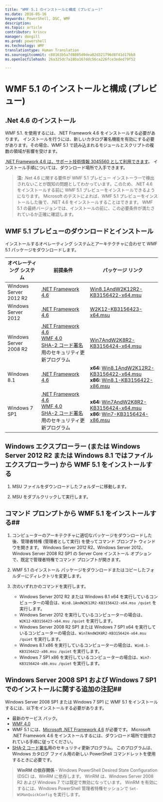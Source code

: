 ```yaml
---
title: "WMF 5.1 のインストールと構成 (プレビュー)"
ms.date: 2016-05-16
keywords: PowerShell, DSC, WMF
description: 
ms.topic: article
contributor: kriscv
manager: dongill
ms.prod: powershell
ms.technology: WMF
translationtype: Human Translation
ms.sourcegitcommit: c88163b5a7d8805d0dea82d321796d8f41d17bb8
ms.openlocfilehash: 26a325dc7a18ba167ddc56ca226fce3eded79f52

---
```


# WMF 5.1 のインストールと構成 (プレビュー) #

## .Net 4.6 のインストール
WMF 5.1. を使用するには、.NET Framework 4.6 をインストールする必要があります。 インストールを行うには、新しいカタログ署名機能を有効にする必要があります。その場合、WMF 5.1 で読み込まれるモジュールとスクリプトの複数の領域が影響を受けます。 

[.NET Framework 4.6 は、サポート技術情報 3045560 として利用できます](https://support.microsoft.com/en-us/kb/3045560)。 インストール手順については、ダウンロード場所で入手できます。

> **注:** .Net 4.6 に関する要件が WMF 5.1 プレビュー インストーラーで検出されないことが既知の問題としてわかっています。このため、.NET 4.6 をインストールする前に WMF 5.1 プレビューをインストールできるようになります。 Microsoft のテストによれば、WMF 5.1 プレビューをインストールした後で、.NET 4.6 をインストールすることはできます。 WMF 5.1 の最終バージョンでは、インストールの前に、この必要条件が満たされているか正確に確認します。 

## WMF 5.1 プレビューのダウンロードとインストール

インストールするオペレーティング システムとアーキテクチャに合わせて WMF 5.1 パッケージをダウンロードします。

| オペレーティング システム       | 前提条件 | パッケージ リンク             |
|------------------------|---------------|---------------------------|
| Windows Server 2012 R2 | [.NET Framework 4.6](https://support.microsoft.com/en-us/kb/3045560) | [Win8.1AndW2K12R2-KB3156422-x64.msu](http://go.microsoft.com/fwlink/?LinkID=823586)|
| Windows Server 2012    | [.NET Framework 4.6](https://support.microsoft.com/en-us/kb/3045560) | [W2K12-KB3156423-x64.msu](http://go.microsoft.com/fwlink/?LinkID=823587)|
| Windows Server 2008 R2 | [.NET Framework 4.6](https://support.microsoft.com/en-us/kb/3045560) </br> [WMF 4.0](http://www.microsoft.com/en-us/download/details.aspx?id=40855) </br> [SHA-2 コード署名](https://technet.microsoft.com/en-us/library/security/3033929)用のセキュリティ更新プログラム | [Win7AndW2K8R2-KB3156424-x64.msu](http://go.microsoft.com/fwlink/?LinkID=823588) |
| Windows 8.1            | [.NET Framework 4.6](https://support.microsoft.com/en-us/kb/3045560) | **x64:** [Win8.1AndW2K12R2-KB3156422-x64.msu](http://go.microsoft.com/fwlink/?LinkID=823586) </br> **x86:** [Win8.1-KB3156422-x86.msu](http://go.microsoft.com/fwlink/?LinkID=823589) |
| Windows 7 SP1          | [.NET Framework 4.6](https://support.microsoft.com/en-us/kb/3045560) </br> [WMF 4.0](http://www.microsoft.com/en-us/download/details.aspx?id=40855) </br> [SHA-2 コード署名](https://technet.microsoft.com/en-us/library/security/3033929)用のセキュリティ更新プログラム | **x64:** [Win7AndW2K8R2-KB3156424-x64.msu](http://go.microsoft.com/fwlink/?LinkID=823588) </br> **x86:** [Win7-KB3156424-x86.msu](http://go.microsoft.com/fwlink/?LinkID=823590) |


## Windows エクスプローラー (または Windows Server 2012 R2 または Windows 8.1 ではファイル エクスプローラー) から WMF 5.1 をインストールする

1. MSU ファイルをダウンロードしたフォルダーに移動します。

2. MSU をダブルクリックして実行します。

## コマンド プロンプトから WMF 5.1 をインストールする##

1. コンピューターのアーキテクチャに適切なパッケージをダウンロードした後、管理者特権 (管理者として実行) を使ってコマンド プロンプト ウィンドウを開きます。 Windows Server 2012 R2、Windows Server 2012、Windows Server 2008 R2 SP1 の Server Core インストール オプションで、既定で管理者特権でコマンド プロンプトが開きます。

2. WMF 5.1 のインストール パッケージをダウンロードまたはコピーしたフォルダーにディレクトリを変更します。

3. 次のいずれかのコマンドを実行します。
    - Windows Server 2012 R2 または Windows 8.1 x64 を実行しているコンピューターの場合は、`Win8.1AndW2K12R2-KB3156422-x64.msu /quiet` を実行します。
    - Windows Server 2012 を実行しているコンピューターの場合は、`W2K12-KB3156423-x64.msu /quiet` を実行します。
    - Windows Server 2008 R2 SP1 または Windows 7 SP1 x64 を実行しているコンピューターの場合は、`Win7AndW2K8R2-KB3156424-x64.msu /quiet` を実行します。
    - Windows 8.1 x86 を実行しているコンピューターの場合は、`Win8.1-KB3156422-x86.msu /quiet` を実行します。
    - Windows 7 SP1 x86 を実行しているコンピューターの場合は、`Win7-KB3156424-x86.msu /quiet` を実行します。

## Windows Server 2008 SP1 および Windows 7 SP1 でのインストールに関する追加の注記##
Windows Server 2008 SP1 または Windows 7 SP1 に WMF 5.1 をインストールするには、以下をインストールする必要があります。
- 最新のサービス パック。
- [WMF 4.0](http://www.microsoft.com/en-us/download/details.aspx?id=40855)
- WMF 5.1 には、[Microsoft .NET Framework 4.6](https://support.microsoft.com/en-us/kb/3045560) が必要です。 Microsoft .NET Framework 4.6 をインストールするには、ダウンロード場所で提供されている手順に従ってください。
- [SHA-2 コード署名](https://technet.microsoft.com/en-us/library/security/3033929)用のセキュリティ更新プログラム。 このプログラムは、Windows カタログ ファイル用の新しい PowerShell コマンドレットを使用するときに必要です。 

> **WinRM の依存関係** - Windows PowerShell Desired State Configuration (DSC) は、WinRM に依存します。 WinRM は、Windows Server 2008 R2 および Windows 7 では既定で無効になっています。 WinRM を有効にするには、Windows PowerShell 管理者特権セッションで `Set-WSManQuickConfig` を実行します。




<!--HONumber=Aug16_HO3-->


